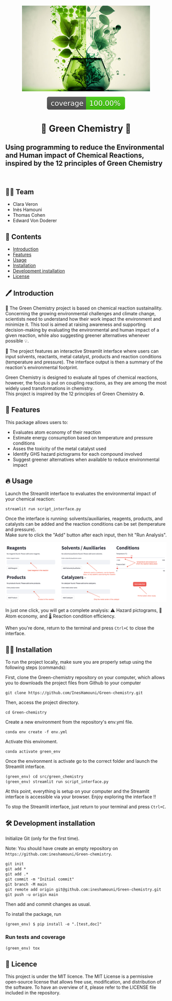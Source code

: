 <p align="center">
  <img src="assets/green.jpeg" alt="Project Logo" width="400"/>
</p>

<p align="center">
  <img src="assets/coverage-badge.svg" alt="Coverage Status"/>
</p>

<h1 align="center">
🌱 Green Chemistry 🌱
</h1>

<h2>
<strong>Using programming to reduce the Environmental and Human impact of Chemical Reactions, inspired by the 12 principles of Green Chemistry</strong>
</h2>

<br>

 
## 🧑‍🔬 Team
 
- Clara Veron
- Inès Hamouni 
- Thomas Cohen 
- Edward Von Doderer

## 📖 Contents

- [Introduction](#-introduction)
- [Features](#-features)
- [Usage](#-usage)
- [Installation](#-Setup)
- [Development installation](#-development-installation)
- [License](#-license)

## 🖊️ Introduction

🌱 The Green Chemistry project is based on chemical reaction sustainaility. Concerning the growing environmental challenges and climate change, scientists need to understand how their work impact the environment and minimize it. This tool is aimed at raising awareness and supporting decision-making by evaluating the environmental and human impact of a given reaction, while also suggesting greener alternatives whenever possible 💡.  

🧪 The project features an interactive Streamlit interface where users can input solvents, reactants, metal catalyst, products and reaction conditions (temperature and pressure). The interface output is then a summary of the reaction's environmental footprint.  

Green Chemistry is designed to evaluate all types of chemical reactions, however, the focus is put on coupling reactions, as they are among the most widely used transformations in chemistry.   
This project is inspired by the 12 principles of Green Chemistry ♻️. 

## 🌱 Features

This package allows users to: 

- Evaluates atom economy of their reaction 
- Estimate energy consumption based on temperature and pressure conditions
- Asses the toxicity of the metal catalyst used
- Identify GHS hazard pictograms for each compound involved
- Suggest greener alternatives when available to reduce environmental impact


## 🔥 Usage

Launch the Streamlit interface to evaluates the environmental impact of your chemical reaction: 
```
streamlit run script_interface.py
```
Once the interface is running: solvents/auxiliaries, reagents, products, and catalysts can be added and the reaction conditions can be set (temperature and pressure).   
Make sure to click the "Add" button after each input, then hit "Run Analysis".

<p align="center">
  <img src="assets/interface_tuto.png" alt="Project Logo" />
</p>

In just one click, you will get a complete analysis: 
⚠️ Hazard pictograms, 🧪 Atom economy, and 🌡️ Reaction condition efficiency.

When you're done, return to the terminal and press ```Ctrl+C``` to close the interface.


## 👩‍💻 Installation

To run the project locally, make sure you are properly setup using the following steps (commands): 

First, clone the Green-chemistry repository on your computer, which allows you to downloads the project files from Github to your computer 
```
git clone https://github.com/InesHamouni/Green-chemistry.git
```
Then, access the project directory.
```
cd Green-chemistry
```
Create a new environment from the repository's env.yml file.
```
conda env create -f env.yml
```
Activate this enviroment.
```
conda activate green_env
```

Once the environment is activate go to the correct folder and launch the Streamlit interface. 

```
(green_env) cd src/green_chemistry
(green_env) streamlit run script_interface.py
```

At this point, everything is setup on your computer and the Streamlit interface is accessible via your browser. 
Enjoy exploring the interface !!

To stop the Streamlit interface, just return to your terminal and press ```Ctrl+C```.


## 🛠️ Development installation

Initialize Git (only for the first time). 

Note: You should have create an empty repository on `https://github.com:ineshamouni/Green-chemistry`.

```
git init
git add * 
git add .*
git commit -m "Initial commit" 
git branch -M main
git remote add origin git@github.com:ineshamouni/Green-chemistry.git 
git push -u origin main
```

Then add and commit changes as usual. 

To install the package, run

```
(green_env) $ pip install -e ".[test,doc]"
```

### Run tests and coverage

```
(green_env) tox
```



## 📖 Licence

This project is under the MIT licence.
The MIT License is a permissive open-source license that allows free use, modification, and distribution of the software. To have an overview of it, please refer to the LICENSE file included in the repository.

